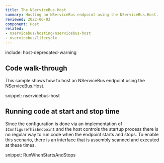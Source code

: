 ```yaml
---
title: The NServiceBus.Host
summary: Hosting an NServiceBus endpoint using the NServiceBus.Host.
reviewed: 2022-06-03
component: Host
related:
- nservicebus/hosting/nservicebus-host
- nservicebus/lifecycle
---
```


include: host-deprecated-warning

## Code walk-through

This sample shows how to host an NServiceBus endpoint using the NServiceBus.Host.

snippet: nservicebus-host

## Running code at start and stop time

Since the configuration is done via an implementation of `IConfigureThisEndpoint` and the host controls the startup process there is no regular way to run code when the endpoint starts and stops. To enable this scenario, there is an interface that is assembly scanned and executed at these times.

snippet: RunWhenStartsAndStops
